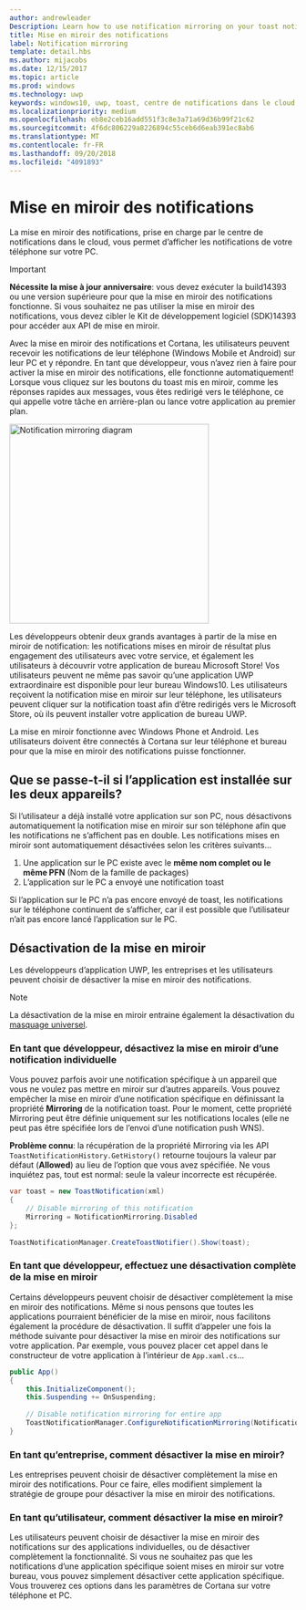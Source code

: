 ```yaml
---
author: andrewleader
Description: Learn how to use notification mirroring on your toast notifications.
title: Mise en miroir des notifications
label: Notification mirroring
template: detail.hbs
ms.author: mijacobs
ms.date: 12/15/2017
ms.topic: article
ms.prod: windows
ms.technology: uwp
keywords: windows10, uwp, toast, centre de notifications dans le cloud, mise en miroir des notifications, notification, sur plusieurs appareils
ms.localizationpriority: medium
ms.openlocfilehash: eb8e2ceb16add551f3c8e3a71a69d36b99f21c62
ms.sourcegitcommit: 4f6dc806229a8226894c55ceb6d6eab391ec8ab6
ms.translationtype: MT
ms.contentlocale: fr-FR
ms.lasthandoff: 09/20/2018
ms.locfileid: "4091893"
---
```

# <a name="notification-mirroring"></a>Mise en miroir des notifications

La mise en miroir des notifications, prise en charge par le centre de notifications dans le cloud, vous permet d’afficher les notifications de votre téléphone sur votre PC.

> [!IMPORTANT]
> **Nécessite la mise à jour anniversaire**: vous devez exécuter la build14393 ou une version supérieure pour que la mise en miroir des notifications fonctionne. Si vous souhaitez ne pas utiliser la mise en miroir des notifications, vous devez cibler le Kit de développement logiciel (SDK)14393 pour accéder aux API de mise en miroir.

Avec la mise en miroir des notifications et Cortana, les utilisateurs peuvent recevoir les notifications de leur téléphone (Windows Mobile et Android) sur leur PC et y répondre. En tant que développeur, vous n’avez rien à faire pour activer la mise en miroir des notifications, elle fonctionne automatiquement! Lorsque vous cliquez sur les boutons du toast mis en miroir, comme les réponses rapides aux messages, vous êtes redirigé vers le téléphone, ce qui appelle votre tâche en arrière-plan ou lance votre application au premier plan.

<img alt="Notification mirroring diagram" src="images/toast-mirroring.gif" width="350"/>

Les développeurs obtenir deux grands avantages à partir de la mise en miroir de notification: les notifications mises en miroir de résultat plus engagement des utilisateurs avec votre service, et également les utilisateurs à découvrir votre application de bureau Microsoft Store! Vos utilisateurs peuvent ne même pas savoir qu’une application UWP extraordinaire est disponible pour leur bureau Windows10. Les utilisateurs reçoivent la notification mise en miroir sur leur téléphone, les utilisateurs peuvent cliquer sur la notification toast afin d’être redirigés vers le Microsoft Store, où ils peuvent installer votre application de bureau UWP.

La mise en miroir fonctionne avec Windows Phone et Android. Les utilisateurs doivent être connectés à Cortana sur leur téléphone et bureau pour que la mise en miroir des notifications puisse fonctionner.


## <a name="what-if-the-app-is-installed-on-both-devices"></a>Que se passe-t-il si l’application est installée sur les deux appareils?

Si l’utilisateur a déjà installé votre application sur son PC, nous désactivons automatiquement la notification mise en miroir sur son téléphone afin que les notifications ne s’affichent pas en double. Les notifications mises en miroir sont automatiquement désactivées selon les critères suivants...

1. Une application sur le PC existe avec le **même nom complet ou le même PFN** (Nom de la famille de packages)
2. L’application sur le PC a envoyé une notification toast

Si l’application sur le PC n’a pas encore envoyé de toast, les notifications sur le téléphone continuent de s’afficher, car il est possible que l’utilisateur n’ait pas encore lancé l’application sur le PC.


## <a name="how-to-opt-out-of-mirroring"></a>Désactivation de la mise en miroir

Les développeurs d’application UWP, les entreprises et les utilisateurs peuvent choisir de désactiver la mise en miroir des notifications.

> [!NOTE]
> La désactivation de la mise en miroir entraine également la désactivation du [masquage universel](universal-dismiss.md).


### <a name="as-a-developer-opt-out-an-individual-notification"></a>En tant que développeur, désactivez la mise en miroir d’une notification individuelle

Vous pouvez parfois avoir une notification spécifique à un appareil que vous ne voulez pas mettre en miroir sur d’autres appareils. Vous pouvez empêcher la mise en miroir d’une notification spécifique en définissant la propriété **Mirroring** de la notification toast. Pour le moment, cette propriété Mirroring peut être définie uniquement sur les notifications locales (elle ne peut pas être spécifiée lors de l’envoi d’une notification push WNS).

**Problème connu**: la récupération de la propriété Mirroring via les API `ToastNotificationHistory.GetHistory()` retourne toujours la valeur par défaut (**Allowed**) au lieu de l’option que vous avez spécifiée. Ne vous inquiétez pas, tout est normal: seule la valeur incorrecte est récupérée.

```csharp
var toast = new ToastNotification(xml)
{
    // Disable mirroring of this notification
    Mirroring = NotificationMirroring.Disabled
};
  
ToastNotificationManager.CreateToastNotifier().Show(toast);
```


### <a name="as-a-developer-opt-out-completely"></a>En tant que développeur, effectuez une désactivation complète de la mise en miroir

Certains développeurs peuvent choisir de désactiver complètement la mise en miroir des notifications. Même si nous pensons que toutes les applications pourraient bénéficier de la mise en miroir, nous facilitons également la procédure de désactivation. Il suffit d’appeler une fois la méthode suivante pour désactiver la mise en miroir des notifications sur votre application. Par exemple, vous pouvez placer cet appel dans le constructeur de votre application à l’intérieur de `App.xaml.cs`...

```csharp
public App()
{
    this.InitializeComponent();
    this.Suspending += OnSuspending;
 
    // Disable notification mirroring for entire app
    ToastNotificationManager.ConfigureNotificationMirroring(NotificationMirroring.Disabled);
}
```


### <a name="as-an-enterprise-how-do-i-opt-out"></a>En tant qu’entreprise, comment désactiver la mise en miroir?

Les entreprises peuvent choisir de désactiver complètement la mise en miroir des notifications. Pour ce faire, elles modifient simplement la stratégie de groupe pour désactiver la mise en miroir des notifications.


### <a name="as-a-user-how-do-i-opt-out"></a>En tant qu’utilisateur, comment désactiver la mise en miroir?

Les utilisateurs peuvent choisir de désactiver la mise en miroir des notifications sur des applications individuelles, ou de désactiver complètement la fonctionnalité. Si vous ne souhaitez pas que les notifications d’une application spécifique soient mises en miroir sur votre bureau, vous pouvez simplement désactiver cette application spécifique. Vous trouverez ces options dans les paramètres de Cortana sur votre téléphone et PC.